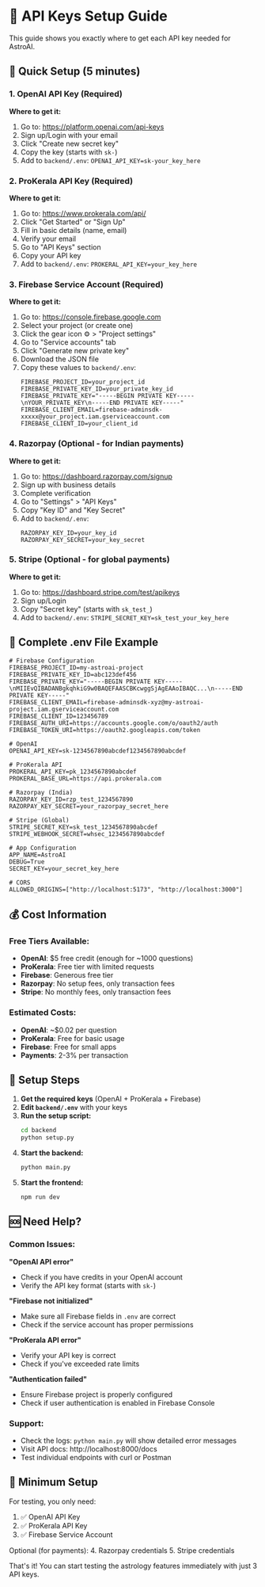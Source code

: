# 🔑 API Keys Setup Guide

This guide shows you exactly where to get each API key needed for AstroAI.

## 🚀 Quick Setup (5 minutes)

### 1. OpenAI API Key (Required)
**Where to get it:**
1. Go to: https://platform.openai.com/api-keys
2. Sign up/Login with your email
3. Click "Create new secret key"
4. Copy the key (starts with `sk-`)
5. Add to `backend/.env`: `OPENAI_API_KEY=sk-your_key_here`

### 2. ProKerala API Key (Required)
**Where to get it:**
1. Go to: https://www.prokerala.com/api/
2. Click "Get Started" or "Sign Up"
3. Fill in basic details (name, email)
4. Verify your email
5. Go to "API Keys" section
6. Copy your API key
7. Add to `backend/.env`: `PROKERAL_API_KEY=your_key_here`

### 3. Firebase Service Account (Required)
**Where to get it:**
1. Go to: https://console.firebase.google.com
2. Select your project (or create one)
3. Click the gear icon ⚙️ > "Project settings"
4. Go to "Service accounts" tab
5. Click "Generate new private key"
6. Download the JSON file
7. Copy these values to `backend/.env`:
   ```env
   FIREBASE_PROJECT_ID=your_project_id
   FIREBASE_PRIVATE_KEY_ID=your_private_key_id
   FIREBASE_PRIVATE_KEY="-----BEGIN PRIVATE KEY-----\nYOUR_PRIVATE_KEY\n-----END PRIVATE KEY-----"
   FIREBASE_CLIENT_EMAIL=firebase-adminsdk-xxxxx@your_project.iam.gserviceaccount.com
   FIREBASE_CLIENT_ID=your_client_id
   ```

### 4. Razorpay (Optional - for Indian payments)
**Where to get it:**
1. Go to: https://dashboard.razorpay.com/signup
2. Sign up with business details
3. Complete verification
4. Go to "Settings" > "API Keys"
5. Copy "Key ID" and "Key Secret"
6. Add to `backend/.env`:
   ```env
   RAZORPAY_KEY_ID=your_key_id
   RAZORPAY_KEY_SECRET=your_key_secret
   ```

### 5. Stripe (Optional - for global payments)
**Where to get it:**
1. Go to: https://dashboard.stripe.com/test/apikeys
2. Sign up/Login
3. Copy "Secret key" (starts with `sk_test_`)
4. Add to `backend/.env`: `STRIPE_SECRET_KEY=sk_test_your_key_here`

## 📝 Complete .env File Example

```env
# Firebase Configuration
FIREBASE_PROJECT_ID=my-astroai-project
FIREBASE_PRIVATE_KEY_ID=abc123def456
FIREBASE_PRIVATE_KEY="-----BEGIN PRIVATE KEY-----\nMIIEvQIBADANBgkqhkiG9w0BAQEFAASCBKcwggSjAgEAAoIBAQC...\n-----END PRIVATE KEY-----"
FIREBASE_CLIENT_EMAIL=firebase-adminsdk-xyz@my-astroai-project.iam.gserviceaccount.com
FIREBASE_CLIENT_ID=123456789
FIREBASE_AUTH_URI=https://accounts.google.com/o/oauth2/auth
FIREBASE_TOKEN_URI=https://oauth2.googleapis.com/token

# OpenAI
OPENAI_API_KEY=sk-1234567890abcdef1234567890abcdef

# ProKerala API
PROKERAL_API_KEY=pk_1234567890abcdef
PROKERAL_BASE_URL=https://api.prokerala.com

# Razorpay (India)
RAZORPAY_KEY_ID=rzp_test_1234567890
RAZORPAY_KEY_SECRET=your_razorpay_secret_here

# Stripe (Global)
STRIPE_SECRET_KEY=sk_test_1234567890abcdef
STRIPE_WEBHOOK_SECRET=whsec_1234567890abcdef

# App Configuration
APP_NAME=AstroAI
DEBUG=True
SECRET_KEY=your_secret_key_here

# CORS
ALLOWED_ORIGINS=["http://localhost:5173", "http://localhost:3000"]
```

## 💰 Cost Information

### Free Tiers Available:
- **OpenAI**: $5 free credit (enough for ~1000 questions)
- **ProKerala**: Free tier with limited requests
- **Firebase**: Generous free tier
- **Razorpay**: No setup fees, only transaction fees
- **Stripe**: No monthly fees, only transaction fees

### Estimated Costs:
- **OpenAI**: ~$0.02 per question
- **ProKerala**: Free for basic usage
- **Firebase**: Free for small apps
- **Payments**: 2-3% per transaction

## 🔧 Setup Steps

1. **Get the required keys** (OpenAI + ProKerala + Firebase)
2. **Edit `backend/.env`** with your keys
3. **Run the setup script:**
   ```bash
   cd backend
   python setup.py
   ```
4. **Start the backend:**
   ```bash
   python main.py
   ```
5. **Start the frontend:**
   ```bash
   npm run dev
   ```

## 🆘 Need Help?

### Common Issues:

**"OpenAI API error"**
- Check if you have credits in your OpenAI account
- Verify the API key format (starts with `sk-`)

**"Firebase not initialized"**
- Make sure all Firebase fields in `.env` are correct
- Check if the service account has proper permissions

**"ProKerala API error"**
- Verify your API key is correct
- Check if you've exceeded rate limits

**"Authentication failed"**
- Ensure Firebase project is properly configured
- Check if user authentication is enabled in Firebase Console

### Support:
- Check the logs: `python main.py` will show detailed error messages
- Visit API docs: http://localhost:8000/docs
- Test individual endpoints with curl or Postman

## 🎯 Minimum Setup

For testing, you only need:
1. ✅ OpenAI API Key
2. ✅ ProKerala API Key  
3. ✅ Firebase Service Account

Optional (for payments):
4. Razorpay credentials
5. Stripe credentials

That's it! You can start testing the astrology features immediately with just 3 API keys.

